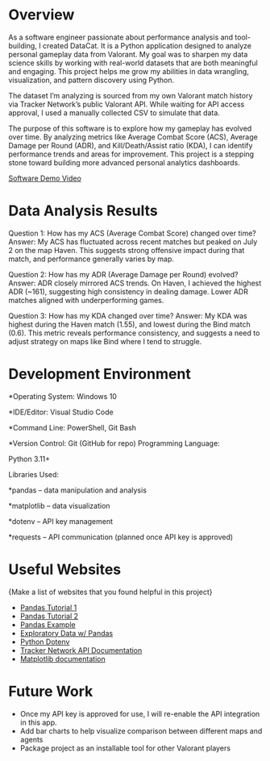 # Overview

As a software engineer passionate about performance analysis and tool-building, I created DataCat. It is a Python application designed to analyze personal gameplay data from Valorant. My goal was to sharpen my data science skills by working with real-world datasets that are both meaningful and engaging. This project helps me grow my abilities in data wrangling, visualization, and pattern discovery using Python.

The dataset I’m analyzing is sourced from my own Valorant match history via Tracker Network’s public Valorant API. While waiting for API access approval, I used a manually collected CSV to simulate that data.

The purpose of this software is to explore how my gameplay has evolved over time. By analyzing metrics like Average Combat Score (ACS), Average Damage per Round (ADR), and Kill/Death/Assist ratio (KDA), I can identify performance trends and areas for improvement. This project is a stepping stone toward building more advanced personal analytics dashboards. 

[Software Demo Video](https://youtu.be/6l_L7rqI4yg)

# Data Analysis Results

Question 1:
How has my ACS (Average Combat Score) changed over time?
Answer: My ACS has fluctuated across recent matches but peaked on July 2 on the map Haven. This suggests strong offensive impact during that match, and performance generally varies by map.

Question 2:
How has my ADR (Average Damage per Round) evolved?
Answer: ADR closely mirrored ACS trends. On Haven, I achieved the highest ADR (~161), suggesting high consistency in dealing damage. Lower ADR matches aligned with underperforming games.

Question 3:
How has my KDA changed over time?
Answer: My KDA was highest during the Haven match (1.55), and lowest during the Bind match (0.6). This metric reveals performance consistency, and suggests a need to adjust strategy on maps like Bind where I tend to struggle.

# Development Environment

*Operating System: Windows 10

*IDE/Editor: Visual Studio Code

*Command Line: PowerShell, Git Bash

*Version Control: Git (GitHub for repo)
Programming Language:

Python 3.11+

Libraries Used:

*pandas – data manipulation and analysis

*matplotlib – data visualization

*dotenv – API key management

*requests – API communication (planned once API key is approved)

# Useful Websites

{Make a list of websites that you found helpful in this project}
* [Pandas Tutorial 1](https://pandas.pydata.org/docs/user_guide/10min.html#min)
* [Pandas Tutorial 2](https://pandas.pydata.org/docs/getting_started/intro_tutorials/index.html)
* [Pandas Example](https://towardsdatascience.com/getting-started-to-data-analysis-with-python-pandas-with-titanic-dataset-a195ab043c77)
* [Exploratory Data w/ Pandas](https://www.kaggle.com/kashnitsky/topic-1-exploratory-data-analysis-with-pandas)
* [Python Dotenv](https://pypi.org/project/python-dotenv/)
* [Tracker Network API Documentation](https://tracker.gg/developers/docs/getting-started)
* [Matplotlib documentation](https://matplotlib.org/stable/contents.html)


# Future Work

* Once my API key is approved for use, I will re-enable the API integration in this app. 
* Add bar charts to help visualize comparison between different maps and agents
* Package project as an installable tool for other Valorant players